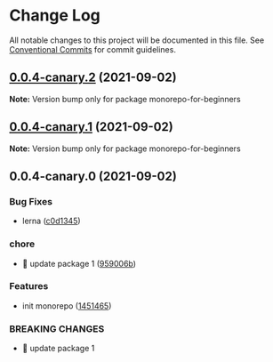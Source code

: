 # Change Log

All notable changes to this project will be documented in this file.
See [Conventional Commits](https://conventionalcommits.org) for commit guidelines.

## [0.0.4-canary.2](https://github.com/oeduardoal/monorepo-for-beginners/compare/v0.0.4-canary.1...v0.0.4-canary.2) (2021-09-02)

**Note:** Version bump only for package monorepo-for-beginners





## [0.0.4-canary.1](https://github.com/oeduardoal/monorepo-for-beginners/compare/v0.0.4-canary.0...v0.0.4-canary.1) (2021-09-02)

**Note:** Version bump only for package monorepo-for-beginners





## 0.0.4-canary.0 (2021-09-02)


### Bug Fixes

* lerna ([c0d1345](https://github.com/oeduardoal/monorepo-for-beginners/commit/c0d1345b11d844e8465f0fb5a295417d8be7a76c))


### chore

* 🤖 update package 1 ([959006b](https://github.com/oeduardoal/monorepo-for-beginners/commit/959006b594d63643c35b50b7206b6555ebe935fe))


### Features

* init monorepo ([1451465](https://github.com/oeduardoal/monorepo-for-beginners/commit/145146577d8d526cbebcf0847bd20b8015ff33ca))


### BREAKING CHANGES

* 🧨 update package 1
